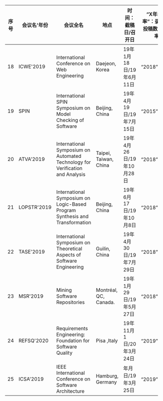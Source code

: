 | 序号 | 会议名'年份 | 会议全名|地点              | 时间：截稿日/召开日     | “X年录用率”：录用数/投稿数=录用率 |
| ---- | ----------- | ---| -------------- | ----------------------- | --------------------------------- |
|18| ICWE'2019 |International Conference on Web Engineering |Daejeon, Korea|19年1月18日/19年6月11日     |“2018”：/=%     |
|19| SPIN |International SPIN Symposium on Model Checking of Software|Beijing, China | 19年4月19日/19年7月15日 |“2015”：/=%  |
|20| ATVA'2019 |International Symposium on Automated Technology for Verification and Analysis |Taipei, Taiwan, China|19年4月26日/19年10月28日|“2018”：/=%  |
|21| LOPSTR'2019 |International Symposium on Logic-Based Program Synthesis and Transformation|Beijing, China | 19年6月17日/19年10月8日 |“2018”：/=%  |
|22| TASE'2019 |International Symposium on Theoretical Aspects of Software Engineering|Guilin, China|19年4月30日/19年7月29日|“2018”：/=%  |
|23| MSR'2019 |Mining Software Repositories|Montréal, QC, Canada. | 19年1月29日/19年5月27日 |“2018”：/=%  |
|24| REFSQ'2020 |Requirements Engineering: Foundation for Software Quality|Pisa ,Italy|19年11月1日/20年3月24日|“2019”：/=%  |
|25| ICSA'2019 |IEEE International Conference on Software Architecture|Hamburg, Germany| 年月日/19年3月25日 |“2019”：/=%  |
